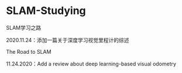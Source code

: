 # SLAM-Studying
SLAM学习之路

2020.11.24：添加一篇关于深度学习视觉里程计的综述

The Road to SLAM

11.24.2020：Add a review about deep learning-based visual odometry
